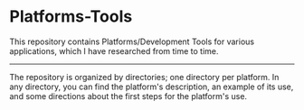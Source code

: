 # Platforms-Tools
This repository contains Platforms/Development Tools for various applications, which I have researched from time to time.

-----------------------------------------------
	
The repository is organized by directories; one directory per platform. In any directory, you can find the platform's description, an example of its use, and some directions about the first steps for the platform's use.
